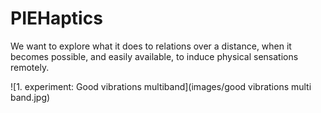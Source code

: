 # PIEHaptics
We want to explore what it does to relations over a distance, when it becomes possible, and easily available, to induce physical sensations remotely.

![1. experiment: Good vibrations multiband](images/good vibrations multi band.jpg)
